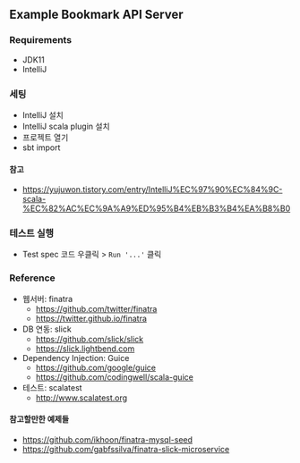 ## Example Bookmark API Server

### Requirements
- JDK11
- IntelliJ

### 세팅
- IntelliJ 설치
- IntelliJ scala plugin 설치
- 프로젝트 열기
- sbt import

#### 참고
- https://yujuwon.tistory.com/entry/IntelliJ%EC%97%90%EC%84%9C-scala-%EC%82%AC%EC%9A%A9%ED%95%B4%EB%B3%B4%EA%B8%B0

### 테스트 실행
- Test spec 코드 우클릭 > `Run '...'` 클릭

### Reference
- 웹서버: finatra
    - https://github.com/twitter/finatra
    - https://twitter.github.io/finatra
- DB 연동: slick
    - https://github.com/slick/slick
    - https://slick.lightbend.com
- Dependency Injection: Guice
    - https://github.com/google/guice
    - https://github.com/codingwell/scala-guice
- 테스트: scalatest
    - http://www.scalatest.org

#### 참고할만한 예제들
- https://github.com/ikhoon/finatra-mysql-seed
- https://github.com/gabfssilva/finatra-slick-microservice

